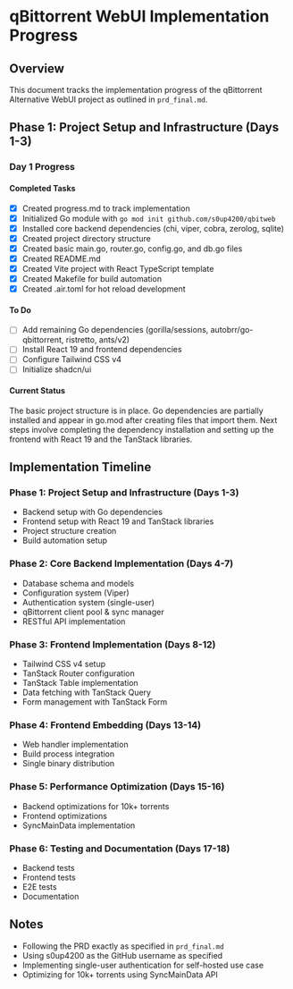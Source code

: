 # qBittorrent WebUI Implementation Progress

## Overview
This document tracks the implementation progress of the qBittorrent Alternative WebUI project as outlined in `prd_final.md`.

## Phase 1: Project Setup and Infrastructure (Days 1-3)

### Day 1 Progress

#### Completed Tasks
- [x] Created progress.md to track implementation
- [x] Initialized Go module with `go mod init github.com/s0up4200/qbitweb`
- [x] Installed core backend dependencies (chi, viper, cobra, zerolog, sqlite)
- [x] Created project directory structure
- [x] Created basic main.go, router.go, config.go, and db.go files
- [x] Created README.md
- [x] Created Vite project with React TypeScript template
- [x] Created Makefile for build automation
- [x] Created .air.toml for hot reload development

#### To Do
- [ ] Add remaining Go dependencies (gorilla/sessions, autobrr/go-qbittorrent, ristretto, ants/v2)
- [ ] Install React 19 and frontend dependencies
- [ ] Configure Tailwind CSS v4
- [ ] Initialize shadcn/ui

#### Current Status
The basic project structure is in place. Go dependencies are partially installed and appear in go.mod after creating files that import them. Next steps involve completing the dependency installation and setting up the frontend with React 19 and the TanStack libraries.

## Implementation Timeline

### Phase 1: Project Setup and Infrastructure (Days 1-3)
- Backend setup with Go dependencies
- Frontend setup with React 19 and TanStack libraries
- Project structure creation
- Build automation setup

### Phase 2: Core Backend Implementation (Days 4-7)
- Database schema and models
- Configuration system (Viper)
- Authentication system (single-user)
- qBittorrent client pool & sync manager
- RESTful API implementation

### Phase 3: Frontend Implementation (Days 8-12)
- Tailwind CSS v4 setup
- TanStack Router configuration
- TanStack Table implementation
- Data fetching with TanStack Query
- Form management with TanStack Form

### Phase 4: Frontend Embedding (Days 13-14)
- Web handler implementation
- Build process integration
- Single binary distribution

### Phase 5: Performance Optimization (Days 15-16)
- Backend optimizations for 10k+ torrents
- Frontend optimizations
- SyncMainData implementation

### Phase 6: Testing and Documentation (Days 17-18)
- Backend tests
- Frontend tests
- E2E tests
- Documentation

## Notes
- Following the PRD exactly as specified in `prd_final.md`
- Using s0up4200 as the GitHub username as specified
- Implementing single-user authentication for self-hosted use case
- Optimizing for 10k+ torrents using SyncMainData API